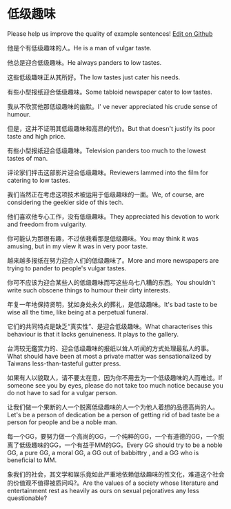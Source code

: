# 低级趣味

Please help us improve the quality of example sentences! [Edit on Github](https://github.com/jiyushe/jiyu-example-sentence-source/blob/main/chinese/dijiquwei.md)

<p><span class="chinese">他是个有低级趣味的人。</span><span class="english">He is a man of vulgar taste.</span></p>

<p><span class="chinese">他总是迎合低级趣味。</span><span class="english">He always panders to low tastes.</span></p>

<p><span class="chinese">这些低级趣味正从其所好。</span><span class="english">The low tastes just cater his needs.</span></p>

<p><span class="chinese">有些小型报纸迎合低级趣味。</span><span class="english">Some tabloid newspaper cater to low tastes.</span></p>

<p><span class="chinese">我从不欣赏他那低级趣味的幽默。</span><span class="english">I' ve never appreciated his crude sense of humour.</span></p>

<p><span class="chinese">但是，这并不证明其低级趣味和高昂的代价。</span><span class="english">But that doesn't justify its poor taste and high price.</span></p>

<p><span class="chinese">有些小型报纸迎合低级趣味。</span><span class="english">Television panders too much to the lowest tastes of man.</span></p>

<p><span class="chinese">评论家们抨击这部影片迎合低级趣味。</span><span class="english">Reviewers lammed into the film for catering to low tastes.</span></p>

<p><span class="chinese">我们当然正在考虑这项技术被运用于低级趣味的一面。</span><span class="english">We, of course, are considering the geekier side of this tech.</span></p>

<p><span class="chinese">他们喜欢他专心工作，没有低级趣味。</span><span class="english">They appreciated his devotion to work and freedom from vulgarity.</span></p>

<p><span class="chinese">你可能认为那很有趣，不过依我看那是低级趣味。</span><span class="english">You may think it was amusing, but in my view it was in very poor taste.</span></p>

<p><span class="chinese">越来越多报纸在努力迎合人们的低级趣味了。</span><span class="english">More and more newspapers are trying to pander to people's vulgar tastes.</span></p>

<p><span class="chinese">你可不应该为迎合某些人的低级趣味而写这些乌七八糟的东西。</span><span class="english">You shouldn't write such obscene things to humour their dirty interests.</span></p>

<p><span class="chinese">年复一年地保持贤明，犹如身处永久的葬礼，是低级趣味。</span><span class="english">It's bad taste to be wise all the time, like being at a perpetual funeral.</span></p>

<p><span class="chinese">它们的共同特点是缺乏“真实性”、是迎合低级趣味。</span><span class="english">What characterises this behaviour is that it lacks genuineness. It plays to the gallery.</span></p>

<p><span class="chinese">台湾较无鑑赏力的、迎合低级趣味的报纸以耸人听闻的方式处理最私人的事。</span><span class="english">What should have been at most a private matter was sensationalized by Taiwans less-than-tasteful gutter press.</span></p>

<p><span class="chinese">如果有人以貌取人，请不要太在意，因为你不用去为一个低级趣味的人而难过。</span><span class="english">If someone see you by eyes, please do not take too much notice because you do not have to sad for a vulgar person.</span></p>

<p><span class="chinese">让我们做一个果断的人一个脱离低级趣味的人一个为他人着想的品德高尚的人。</span><span class="english">Let's be a person of dedication be a person of getting rid of bad taste be a person for people and be a noble man.</span></p>

<p><span class="chinese">每一个GG，要努力做一个高尚的GG，一个纯粹的GG，一个有道德的GG，一个脱离了低级趣味的GG，一个有益于MM的GG。</span><span class="english">Every GG should try to be a noble GG, a pure GG, a moral GG, a GG out of babbittry , and a GG who is beneficial to MM.</span></p>

<p><span class="chinese">象我们的社会，其文学和娱乐竟如此严重地依赖低级趣味的性文化，难道这个社会的价值观不值得被质问吗?。</span><span class="english">Are the values of a society whose literature and entertainment rest as heavily as ours on sexual pejoratives any less questionable?</span></p>

